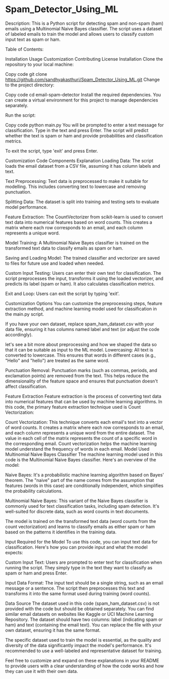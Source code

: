 # Spam_Detector_Using_ML
Description:
This is a Python script for detecting spam and non-spam (ham) emails using a Multinomial Naive Bayes classifier. The script uses a dataset of labeled emails to train the model and allows users to classify custom input text as spam or ham.

Table of Contents:

Installation
Usage
Customization
Contributing
License
Installation
Clone the repository to your local machine:

Copy code
git clone https://github.com/sandhyakasthuri/Spam_Detector_Using_ML.git
Change to the project directory:

Copy code
cd email-spam-detector
Install the required dependencies. You can create a virtual environment for this project to manage dependencies separately.

Run the script:

Copy code
python main.py
You will be prompted to enter a text message for classification. Type in the text and press Enter. The script will predict whether the text is spam or ham and provide probabilities and classification metrics.

To exit the script, type 'exit' and press Enter.

Customization
Code Components Explanation
Loading Data: The script loads the email dataset from a CSV file, assuming it has column labels and text.

Text Preprocessing: Text data is preprocessed to make it suitable for modelling. This includes converting text to lowercase and removing punctuation.

Splitting Data: The dataset is split into training and testing sets to evaluate model performance.

Feature Extraction: The CountVectorizer from scikit-learn is used to convert text data into numerical features based on word counts. This creates a matrix where each row corresponds to an email, and each column represents a unique word.

Model Training: A Multinomial Naive Bayes classifier is trained on the transformed text data to classify emails as spam or ham.

Saving and Loading Model: The trained classifier and vectorizer are saved to files for future use and loaded when needed.

Custom Input Testing: Users can enter their own text for classification. The script preprocesses the input, transforms it using the loaded vectorizer, and predicts its label (spam or ham). It also calculates classification metrics.

Exit and Loop: Users can exit the script by typing 'exit'.

Customization Options
You can customize the preprocessing steps, feature extraction method, and machine learning model used for classification in the main.py script.

If you have your own dataset, replace spam_ham_dataset.csv with your data file, ensuring it has columns named label and text (or adjust the code accordingly).

let's see a bit more about preprocessing and how we shaped the data so that it can be suitable as input to the ML model.
Lowercasing: All text is converted to lowercase. This ensures that words in different cases (e.g., "Hello" and "hello") are treated as the same word.

Punctuation Removal: Punctuation marks (such as commas, periods, and exclamation points) are removed from the text. This helps reduce the dimensionality of the feature space and ensures that punctuation doesn't affect classification.

Feature Extraction
Feature extraction is the process of converting text data into numerical features that can be used by machine learning algorithms. In this code, the primary feature extraction technique used is Count Vectorization:

Count Vectorization: This technique converts each email's text into a vector of word counts. It creates a matrix where each row corresponds to an email, and each column represents a unique word from the entire dataset. The value in each cell of the matrix represents the count of a specific word in the corresponding email. Count vectorization helps the machine learning model understand the frequency of words in each email.
Model Used
Multinomial Naive Bayes Classifier
The machine learning model used in this code is the Multinomial Naive Bayes classifier. Here's an overview of the model:

Naive Bayes: It's a probabilistic machine learning algorithm based on Bayes' theorem. The "naive" part of the name comes from the assumption that features (words in this case) are conditionally independent, which simplifies the probability calculations.

Multinomial Naive Bayes: This variant of the Naive Bayes classifier is commonly used for text classification tasks, including spam detection. It's well-suited for discrete data, such as word counts in text documents.

The model is trained on the transformed text data (word counts from the count vectorization) and learns to classify emails as either spam or ham based on the patterns it identifies in the training data.

Input Required for the Model
To use this code, you can input text data for classification. Here's how you can provide input and what the model expects:

Custom Input Text: Users are prompted to enter text for classification when running the script. They simply type in the text they want to classify as spam or ham and press Enter.

Input Data Format: The input text should be a single string, such as an email message or a sentence. The script then preprocesses this text and transforms it into the same format used during training (word counts).

Data Source
The dataset used in this code (spam_ham_dataset.csv) is not provided with the code but should be obtained separately. You can find similar email datasets on websites like Kaggle or UCI Machine Learning Repository. The dataset should have two columns: label (indicating spam or ham) and text (containing the email text). You can replace the file with your own dataset, ensuring it has the same format.

The specific dataset used to train the model is essential, as the quality and diversity of the data significantly impact the model's performance. It's recommended to use a well-labeled and representative dataset for training.

Feel free to customize and expand on these explanations in your README to provide users with a clear understanding of how the code works and how they can use it with their own data.




